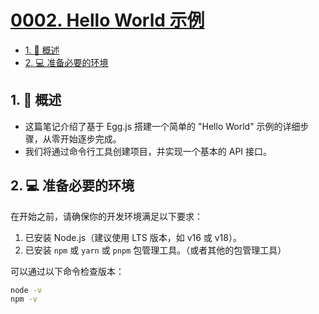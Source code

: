 # [0002. Hello World 示例](https://github.com/Tdahuyou/TNotes.egg/tree/main/notes/0002.%20Hello%20World%20%E7%A4%BA%E4%BE%8B)

<!-- region:toc -->
- [1. 📒 概述](#1--概述)
- [2. 💻 准备必要的环境](#2--准备必要的环境)
<!-- endregion:toc -->

## 1. 📒 概述

- 这篇笔记介绍了基于 Egg.js 搭建一个简单的 "Hello World" 示例的详细步骤，从零开始逐步完成。
- 我们将通过命令行工具创建项目，并实现一个基本的 API 接口。

## 2. 💻 准备必要的环境

在开始之前，请确保你的开发环境满足以下要求：

1. 已安装 Node.js（建议使用 LTS 版本，如 v16 或 v18）。
2. 已安装 `npm` 或 `yarn` 或 `pnpm` 包管理工具。（或者其他的包管理工具）

可以通过以下命令检查版本：

```bash
node -v
npm -v
```


